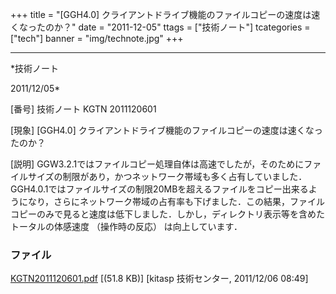 ﻿+++
title = "[GGH4.0] クライアントドライブ機能のファイルコピーの速度は速くなったのか？"
date = "2011-12-05"
ttags = ["技術ノート"]
tcategories = ["tech"]
banner = "img/technote.jpg"
+++

-----------------------------------------------------------------------------------------------------------------------------

*技術ノート

2011/12/05*


[番号]
技術ノート KGTN 2011120601

[現象]
[GGH4.0]
クライアントドライブ機能のファイルコピーの速度は速くなったのか？

[説明]
GGW3.2.1ではファイルコピー処理自体は高速でしたが，そのためにファイルサイズの制限があり，かつネットワーク帯域も多く占有していました．GGH4.0.1ではファイルサイズの制限20MBを超えるファイルをコピー出来るようになり，さらにネットワーク帯域の占有率も下げました．この結果，ファイルコピーのみで見ると速度は低下しました．しかし，ディレクトリ表示等を含めたトータルの体感速度
（操作時の反応） は向上しています．


### ファイル

 
 


[KGTN2011120601.pdf](http://techreport.kitasp.net/attachments/download/725/KGTN2011120601.pdf)
 [(51.8 KB)] [kitasp 技術センター, 2011/12/06
08:49]


 


 

